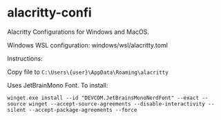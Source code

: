 # alacritty-confi

Alacritty Configurations for Windows and MacOS.

Windows WSL configuration:
windows/wsl/alacritty.toml

Instructions:

Copy file to `C:\Users\{user}\AppData\Roaming\alacritty`

Uses JetBrainMono Font.  To install:
```
winget.exe install --id "DEVCOM.JetBrainsMonoNerdFont" --exact --source winget --accept-source-agreements --disable-interactivity --silent --accept-package-agreements --force
```
